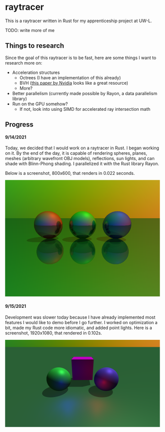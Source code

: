 # raytracer

This is a raytracer written in Rust for my apprenticeship project at UW-L.

TODO: write more of me

## Things to research

Since the goal of this raytracer is to be fast, here are some things I want to research more on:

* Acceleration structures
  * Octrees (I have an implementation of this already)
  * BVH ([this paper by Nvidia](https://www.nvidia.in/docs/IO/77714/sbvh.pdf) looks like a great resource)
  * More?
* Better parallelism (currently made possible by Rayon, a data parallelism library)
* Run on the GPU somehow?
  * If not, look into using SIMD for accelerated ray intersection math

## Progress

#### 9/14/2021

Today, we decided that I would work on a raytracer in Rust. I began working on it. By the end of the day,
it is capable of rendering spheres, planes, meshes (arbitrary wavefront OBJ models), reflections, sun lights,
and can shade with Blinn-Phong shading. I parallelized it with the Rust library Rayon.

Below is a screenshot, 800x600, that renders in 0.022 seconds.

![Progress screenshot from 9/14/2021](/images/readme/9_14_2021.png)

#### 9/15/2021

Development was slower today because I have already implemented most features I would like to demo before I
go further. I worked on optimization a bit, made my Rust code more idiomatic, and added point lights.
Here is a screenshot, 1920x1080, that rendered in 0.102s.

![Progress screenshot from 9/15/2021](/images/readme/9_15_2021.png)
